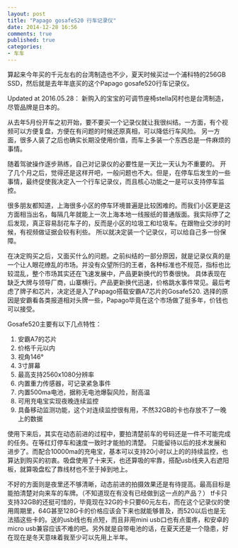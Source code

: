```yaml
---
layout: post
title: "Papago gosafe520 行车记录仪"
date: 2014-12-28 16:56
comments: true
published: true
categories:
- 车车
---
```


算起来今年买的千元左右的台湾制造也不少，夏天时候买过一个浦科特的256GB SSD，然后就是去年年底买的这个Papago gosafe520行车记录仪。

Updated at 2016.05.28： 新购入的宝宝的可调节座椅stella冈村也是台湾制造，尽管品牌是日本的。

从去年5月份开车之初开始，要不要买一个记录仪就让我很纠结。一方面，有个视频可以方便复盘，方便在有问题的时候还原真相，可以降低行车风险。
另一方面，很多人装了之后也确实长期没使用价值，而车上多装一个东西总是一件麻烦的事情。

随着驾驶操作逐步熟练，自己对记录仪的必要性是一天比一天认为不重要的。
开了几个月之后，觉得还是这样开吧，一般问题也不大。但是，在停车后发生的一些事情，最终促使我决定入一个行车记录仪，而且核心功能之一是可以支持停车监控。

很多朋友都知道，上海很多小区的停车环境普遍是比较困难的。而我们小区更是这方面相当出名，每隔几年就能上一次上海本地一线报纸的普通版面。我实际停了之后发现，真正容易刮花车子的，反而是小区的垃圾工和垃圾车。在跟物业交涉的时候，有视频做证据会较有利些。
所以就决定装一个记录仪，可以给自己多一份保障。

在决定购买之后，又面买什么的问题。之前纠结的一部分原因，就是记录仪真的是一个让人眼花缭乱的市场。并没有众望所归的王者，各种标准也不规范，指标也比较混乱，整个市场其实还在飞速发展中，产品更新换代的节奏很快。
具体表现在缺乏大牌与领导厂商，山寨横行。产品更新换代迅速，价格跳水事件常见。最后考虑了牌子和芯片，决定还是入了Papago搭载安霸A7芯片的Gosafe520. 选择的原因是安霸看各类报道相对头牌一些，Papago毕竟在这个市场做了挺多年，价钱也可以接受。

Gosafe520主要有以下几点特性：

1. 安霸A7的芯片
2. 价格千元以内
3. 视角146°
4. 3寸屏幕
5. 最高支持2560x1080分辨率
6. 内置重力传感器，可记录紧急事件
7. 内置500ma电池，据称无电池爆裂风险，耐高温
8. 可用充电宝实现夜晚连续监控
9. 具备移动监测功能，这个对连续监控很有用，不然32GB的卡也存放不了一晚上的数据

使用下来后，其实在动态前进的过程中，要拍清楚前车的号码还是一件不可能完成的任务。在等红灯停车和速度一致时才能拍的清楚。
只能留待以后的技术发展和进步了。而配合10000ma的充电宝，基本可以支持20小时以上的的持续监控，也算达到购买的初衷。吸盘使用了十来天，也还算吸的牢靠，搭配usb线夹入右遮阳板，就算吸盘松了靠线材也不至于掉到地上。

不好的方面则是夜里还不够清晰，动态前进的拍摄效果还是有待提高。最高目标是能拍清楚对向来车的车牌。（不知道现在有没有已经做到这一点的产品？）
tf卡只支持32GB的还挺可惜的，毕竟现在32G的卡只要60元左右，而在这个记录仪的使用周期里，64G甚至128G卡的价格应该会下来也就能够普及，而520以后也是无法插这些卡的。送的usb线也有点短，而且非用mini usb口也有点蛋疼，和安卓的micro usb兼容应该不难的吧。另外就是自带电池的话，在夏天还是一个隐患，好在现在是冬天意味着我至少可以先用上半年。


